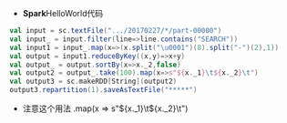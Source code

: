 - **Spark**HelloWorld代码
```scala
val input = sc.textFile(".../20170227/*/part-00000")
val input_ = input.filter(line=>line.contains("SEARCH"))
val input1 = input_.map(x=>(x.split("\u0001")(8).split("-")(2),1))
val output = input1.reduceByKey((x,y)=>x+y)
val output_ = output.sortBy(x=>x._2,false)
val output2 = output_.take(100).map(x=>s"${x._1}\t${x._2}\t")
val output3 = sc.makeRDD[String](output2)
output3.repartition(1).saveAsTextFile("*****")
```
- 注意这个用法 .map(x => s"${x._1}\t${x._2}\t")

